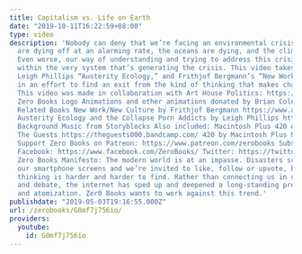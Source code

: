 ```yaml
---
title: Capitalism vs. Life on Earth
date: "2019-10-11T16:22:59+08:00"
type: video
description: 'Nobody can deny that we’re facing an environmental crisis. Animal species
  are dying off at an alarming rate, the oceans are dying, and the climate is changing.
  Even worse, our way of understanding and trying to address this crisis is captured
  within the very system that’s generating the crisis. This video takes excerpts from
  Leigh Phillips “Austerity Ecology,” and Frithjof Bergmann’s “New Work/New Culture”
  in an effort to find an exit from the kind of thinking that makes change seem impossible.
  This video was made in collaboration with Art House Politics: https://www.youtube.com/channel/UCnuC9wCnogZA8VcTQJ1_5wg
  Zero Books Logo Animations and other animations donated by Brian Cole https://www.instagram.com/robotbloodco/
  Related Books New Work/New Culture by Frithjof Bergmann https://www.amazon.com/New-Work-Culture-Want-Strengthens/dp/1789040647
  Austerity Ecology and the Collapse Porn Addicts by Leigh Phillips https://www.amazon.com/Austerity-Ecology-Collapse-Porn-Addicts-Progress/dp/1782799605
  Background Music from Storyblocks Also included: Macintosh Plus 420 on Guitar by
  The Guests https://theguests000.bandcamp.com/ 420 by Macintosh Plus https://youtu.be/bAgmGZ9iQ2Y
  Support Zero Books on Patreon: https://www.patreon.com/zerobooks Subscribe: http://bit.ly/SubZeroBooks
  Facebook: https://www.facebook.com/ZeroBooks/ Twitter: https://twitter.com/zer0books
  Zero Books Manifesto: The modern world is at an impasse. Disasters scroll across
  our smartphone screens and we’re invited to like, follow or upvote, but critical
  thinking is harder and harder to find. Rather than connecting us in common struggle
  and debate, the internet has sped up and deepened a long-standing process of alienation
  and atomization. Zer0 Books wants to work against this trend.'
publishdate: "2019-05-03T19:16:55.000Z"
url: /zerobooks/G0mf7j756io/
providers:
  youtube:
    id: G0mf7j756io
---
```

